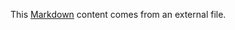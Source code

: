 
This [Markdown][] content comes from an external file.

[Markdown]: https://daringfireball.net/projects/markdown/syntax
